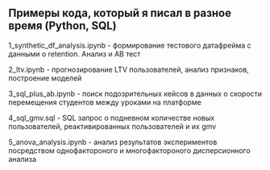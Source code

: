 ## Примеры кода, который я писал в разное время (Python, SQL)

1_synthetic_df_analysis.ipynb - формирование тестового датафрейма с данными о retention. Анализ и АВ тест

2_ltv.ipynb - прогнозирование LTV пользователей, анализ признаков, построение моделей

3_sql_plus_ab.ipynb - поиск подозрительных кейсов в данных о скорости перемещения студентов между уроками на платформе

4_sql_gmv.sql - SQL запрос о подневном количестве новых пользователей, реактивированных пользователей и их gmv 

5_anova_analysis.ipynb - анализ результатов экспериментов посредством однофактороного и многофактороного дисперсионного анализа 
